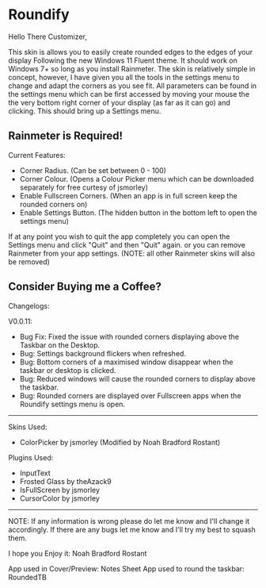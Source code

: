 # Roundify

Hello There Customizer,

This skin is allows you to easily create rounded edges to the edges of your display Following the new Windows 11 Fluent theme. It should work on Windows 7+ so long as you install Rainmeter.
The skin is relatively simple in concept, however, I have given you all the tools in the settings menu to change and adapt the corners as you see fit.
All parameters can be found in the settings menu which can be first accessed by moving your mouse the the very bottom right corner of your display (as far as it can go) and clicking. This should bring up a Settings menu.

Rainmeter is Required!
-----------------------------------------------------------------------------------------------------------------


Current Features:
- Corner Radius. (Can be set between 0 - 100)
- Corner Colour. (Opens a Colour Picker menu which can be downloaded separately for free curtesy of jsmorley)
- Enable Fullscreen Corners. (When an app is in full screen keep the rounded corners on)
- Enable Settings Button. (The hidden button in the bottom left to open the settings menu)

If at any point you wish to quit the app completely you can open the Settings menu and click "Quit" and then "Quit" again.
or you can remove Rainmeter from your app settings. (NOTE: all other Rainmeter skins will also be removed)

Consider Buying me a Coffee?
-----------------------------------------------------------------------------------------------------------------

Changelogs:

V0.0.11:
  - Bug Fix: Fixed the issue with rounded corners displaying above the Taskbar on the Desktop.
  - Bug: Settings background flickers when refreshed.
  - Bug: Bottom corners of a maximised window disappear when the taskbar or desktop is clicked.
  - Bug: Reduced windows will cause the rounded corners to display above the taskbar.
  - Bug: Rounded corners are displayed over Fullscreen apps when the Roundify settings menu is open.
-----------------------------------------------------------------------------------------------------------------

Skins Used:
- ColorPicker by jsmorley (Modified by Noah Bradford Rostant)

Plugins Used:
- InputText
- Frosted Glass by theAzack9
- IsFullScreen by jsmorley
- CursorColor by jsmorley
-----------------------------------------------------------------------------------------------------------------


NOTE: If any information is wrong please do let me know and I'll change it accordingly. If there are any bugs let me know and I'll try my best to squash them.

I hope you Enjoy it: Noah Bradford Rostant

App used in Cover/Preview: Notes Sheet
App used to round the taskbar: RoundedTB
